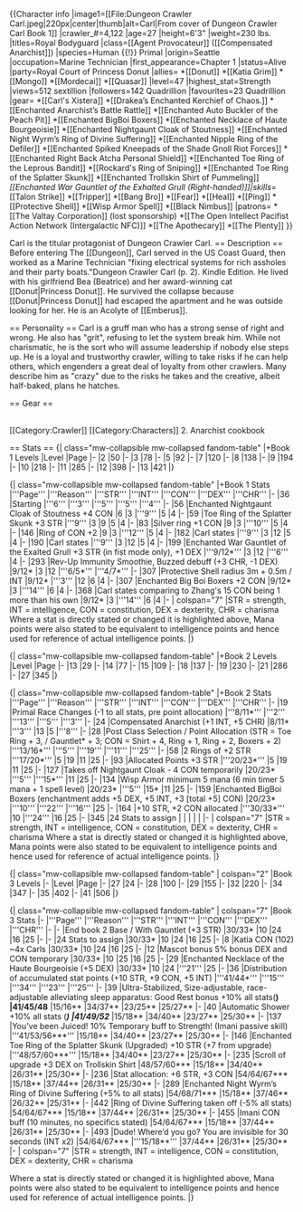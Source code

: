 {{Character info
|image1=[[File:Dungeon Crawler Carl.jpeg|220px|center|thumb|alt=Carl|From cover of Dungeon Crawler Carl Book 1]]
|crawler_#=4,122
|age=27
|height=6'3"
|weight=230 lbs.
|titles=Royal Bodyguard
|class=[[Agent Provocateur]] ([[Compensated Anarchist]])
|species=Human {{!}} Primal
|origin=Seattle
|occupation=Marine Technician
|first_appearance=Chapter 1
|status=Alive
|party=Royal Court of Princess Donut
|allies=
*[[Donut]]
*[[Katia Grim]]
*[[Mongo]]
*[[Mordecai]]
*[[Quasar]]
|level=47
|highest_stat=Strength
|views=512 sextillion
|followers=142 Quadrillion
|favourites=23 Quadrillion
|gear=
*[[Carl's Xistera]]
*[[Drakea’s Enchanted Kerchief of Chaos.]]
*[[Enchanted Anarchist’s Battle Rattle]]
*[[Enchanted Auto Buckler of the Peach Pit]]
*[[Enchanted BigBoi Boxers]]
*[[Enchanted Necklace of Haute Bourgeoisie]]
*[[Enchanted Nightgaunt Cloak of Stoutness]]
*[[Enchanted Night Wyrm’s Ring of Divine Suffering]]
*[[Enchanted Nipple Ring of the Defiler]]
*[[Enchanted Spiked Kneepads of the Shade Gnoll Riot Forces]]
*[[Enchanted Right Back Atcha Personal Shield]]
*[[Enchanted Toe Ring of the Leprous Bandit]]
*[[Rockard's Ring of Sniping]]
*[[Enchanted Toe Ring of the Splatter Skunk]]
*[[Enchanted Trollskin Shirt of Pummeling]]
*[[Enchanted War Gauntlet of the Exhalted Grull (Right-handed)]]|skills=*[[Talon Strike]]
*[[Tripper]]
*[[Bang Bro]]
*[[Fear]]
*[[Heal]]
*[[Ping]]
*[[Protective Shell]]
*[[Wisp Armor Spell]]
*[[Black Nimbus]]
|patrons=
*[[The Valtay Corporation]] (lost sponsorship)
*[[The Open Intellect Pacifist Action Network (Intergalactic NFC)]]
*[[The Apothecary]]
*[[The Plenty]]
}}


Carl is the titular protagonist of Dungeon Crawler Carl. 
== Description ==
Before entering The [[Dungeon]], Carl served in the US Coast Guard, then worked as a Marine Technician "fixing electrical systems for rich assholes and their party boats."<ref>Dungeon Crawler Carl (p. 2). Kindle Edition</ref>. He lived with his girlfriend Bea (Beatrice) and her award-winning cat [[Donut|Princess Donut]]. He survived the collapse because [[Donut|Princess Donut]] had escaped the apartment and he was outside looking for her. He is an Acolyte of [[Emberus]].

== Personality ==
Carl is a gruff man who has a strong sense of right and wrong. He also has "grit", refusing to let the system break him. While not charismatic, he is the sort who will assume leadership if nobody else steps up. He is a loyal and trustworthy crawler, willing to take risks if he can help others, which engenders a great deal of loyalty from other crawlers. Many describe him as "crazy" due to the risks he takes and the creative, albeit half-baked, plans he hatches. 

== Gear ==



<br />
[[Category:Crawler]]
[[Category:Characters]]
<references />2.     Anarchist cookbook

== Stats ==
{| class="mw-collapsible mw-collapsed fandom-table"
|+Book 1 Levels 
|Level
|Page
|-
|2
|50
|-
|3
|78
|-
|5
|92
|-
|7
|120
|-
|8
|138
|-
|9
|194
|-
|10
|218
|-
|11
|285
|-
|12
|398
|-
|13
|421
|}


{| class="mw-collapsible mw-collapsed fandom-table"
|+Book 1 Stats
|'''Page'''
|'''Reason'''
|'''STR'''
|'''INT'''
|'''CON'''
|'''DEX'''
|'''CHR'''
|-
|36
|Starting
|'''6'''
|'''3'''
|'''5'''
|'''5'''
|'''4'''
|-
|56
|Enchanted Nightgaunt Cloak of Stoutness +4 CON
|6
|3
|'''9'''
|5
|4
|-
|59
|Toe Ring of the Splatter Skunk +3 STR
|'''9'''
|3
|9
|5
|4
|-
|83
|Silver ring +1 CON
|9
|3
|'''10'''
|5
|4
|-
|146
|Ring of CON +2
|9
|3
|'''12'''
|5
|4
|-
|182
|Carl states
|'''9'''
|3
|12
|5
|4
|-
|190
|Carl states
|'''9'''
|3
|12
|5
|4
|-
|199
|Enchanted War Gauntlet of the Exalted Grull +3 STR (in fist mode only), +1 DEX
|'''9/12*'''
|3
|12
|'''6'''
|4
|-
|293
|Rev-Up Immunity Smoothie, Buzzed debuff (+3 CHR, -1 DEX)
|9/12*
|3
|12
|'''6/5*'''
|'''4/7*'''
|-
|307
|Protective Shell radius 3m + 0.5m / INT
|9/12*
|'''3'''
|12
|6
|4
|-
|307
|Enchanted Big Boi Boxers +2 CON
|9/12*
|3
|'''14'''
|6
|4
|-
|368
|Carl states comparing to Zhang's 15 CON being 1 more than his own
|9/12*
|3
|'''14'''
|6
|4
|-
| colspan="7" |STR = strength, INT = intelligence, CON = constitution, DEX = dexterity, CHR = charisma
Where a stat is directly stated or changed it is highlighted above, Mana points were also stated to be equivalent to intelligence points and hence used for reference of actual intelligence points.
|}

{| class="mw-collapsible mw-collapsed fandom-table"
|+Book 2 Levels
|Level
|Page
|-
|13
|29
|-
|14
|77
|-
|15
|109
|-
|18
|137
|-
|19
|230
|-
|21
|286
|-
|27
|345
|}


{| class="mw-collapsible mw-collapsed fandom-table"
|+Book 2 Stats
|'''Page'''
|'''Reason'''
|'''STR'''
|'''INT'''
|'''CON'''
|'''DEX'''
|'''CHR'''
|-
|19
|Primal Race Changes (-1 to all stats, pre point allocation)
|'''8/11*'''
|'''2'''
|'''13'''
|'''5'''
|'''3'''
|-
|24
|Compensated Anarchist (+1 INT, +5 CHR)
|8/11*
|'''3'''
|13
|5
|'''8'''
|-
|28
|Post Class Selection / Point Allocation (STR = Toe Ring + 3, / Gauntlet* + 3; CON = Shirt + 4, Ring + 1, Ring + 2, Boxers + 2)
|'''13/16*'''
|'''5'''
|'''19'''
|'''11'''
|'''25'''
|-
|58
|2 Rings of +2 STR
|'''17/20*'''
|5
|19
|11
|25
|-
|93
|Allocated Points +3 STR
|'''20/23*'''
|5
|19
|11
|25
|-
|127
|Takes off Nightgaunt Cloak - 4 CON temporarily
|20/23*
|'''5'''
|'''15*'''
|11
|25
|-
|134
|Wisp Armor minimum 5 mana (6 min timer 5 mana + 1 spell level)
|20/23*
|'''5'''
|15*
|11
|25
|-
|159
|Enchanted BigBoi Boxers (enchantment adds +5 DEX, +5 INT, +3 [total +5] CON)
|20/23*
|'''10'''
|'''22'''
|'''16'''
|25
|-
|164
|<nowiki>+10 STR, +2 CON allocated</nowiki>
|'''30/33*'''
|10
|'''24'''
|16
|25
|-
|345
|24 Stats to assign
|
|
|
|
|
|-
| colspan="7" |STR = strength, INT = intelligence, CON = constitution, DEX = dexterity, CHR = charisma
Where a stat is directly stated or changed it is highlighted above, Mana points were also stated to be equivalent to intelligence points and hence used for reference of actual intelligence points.
|}

{| class="mw-collapsible mw-collapsed fandom-table"
| colspan="2" |Book 3 Levels
|-
|Level
|Page
|-
|27
|24
|-
|28
|100
|-
|29
|155
|-
|32
|220
|-
|34
|347
|-
|35
|402
|-
|41
|506
|}

{| class="mw-collapsible mw-collapsed fandom-table"
| colspan="7" |Book 3 Stats
|-
|'''Page'''
|'''Reason'''
|'''STR'''
|'''INT'''
|'''CON'''
|'''DEX'''
|'''CHR'''
|-
|<nowiki>-</nowiki>
|End book 2 Base / With Gauntlet (+3 STR)
|30/33*
|10
|24
|16
|25
|-
|<nowiki>-</nowiki>
|24 Stats to assign
|30/33*
|10
|24
|16
|25
|-
|8
|Katia CON (102) ~4x Carls
|30/33*
|10
|24
|16
|25
|-
|12
|Mascot bonus 5% bonus DEX and CON temporary
|30/33*
|10
|25
|16
|25
|-
|29
|Enchanted Necklace of the Haute Bourgeoisie (+5 DEX)
|30/33*
|10
|24
|'''21'''
|25
|-
|36
|Distribution of accumulated stat points (+10 STR, +9 CON, +5 INT) 
|'''41/44*'''
|'''15'''
|'''34'''
|'''23'''
|'''25'''
|-
|39
|Ultra-Stabilized, Size-adjustable, race-adjustable alleviating sleep apparatus: Good Rest bonus +10% all stats(**)
|41/45/48**
|15/16**
|34/37**
|23/25**
|25/27**
|-
|40
|Automatic Shower +10% all stats (***)
|41/49/52***
|15/18**
|34/40**
|23/27**
|25/30**
|-
|137
|You’ve been Juiced! 10% Temporary buff to Strength! (Imani passive skill)
|'''41/53/56***'''
|15/18**
|34/40**
|23/27**
|25/30**
|-
|146
|Enchanted Toe Ring of the Splatter Skunk (Upgraded) +10 STR (+7 from upgrade)
|'''48/57/60***'''
|15/18**
|34/40**
|23/27**
|25/30**
|-
|235
|Scroll of upgrade +3 DEX on Trollskin Shirt
|48/57/60***
|15/18**
|34/40**
|26/31**
|25/30**
|-
|236
|Stat allocation: +6 STR, +3 CON
|54/64/67***
|15/18**
|37/44**
|26/31**
|25/30**
|-
|289
|Enchanted Night Wyrm’s Ring of Divine Suffering (+5% to all stats)
|54/68/71***
|15/18**
|37/46**
|26/32**
|25/31**
|-
|442
|Ring of Divine Suffering taken off (-5% all stats)
|54/64/67***
|15/18**
|37/44**
|26/31**
|25/30**
|-
|455
|Imani CON buff (10 minutes, no specifics stated)
|54/64/67***
|15/18**
|37/44**
|26/31**
|25/30**
|-
|493
|Dude! Where’d you go? You are invisible for 30 seconds (INT x2)
|54/64/67***
|'''15/18**'''
|37/44**
|26/31**
|25/30**
|-
| colspan="7" |STR = strength, INT = intelligence, CON = constitution, DEX = dexterity, CHR = charisma

Where a stat is directly stated or changed it is highlighted above, Mana points were also stated to be equivalent to intelligence points and hence used for reference of actual intelligence points.
|}
